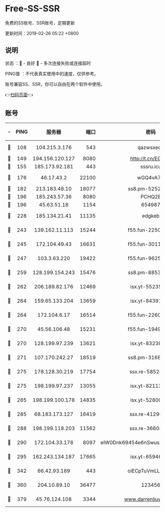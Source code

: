 # Free-SS-SSR

免费的SS账号、SSR账号，定期更新

更新时间：2019-02-26 05:22 +0800

## 说明

状态     ：🙂 - 良好 🙁 - 多次连接失败或连接超时

PING值   ：不代表真实使用中的速度，仅供参考。

账号兼容SS、SSR，你可以自由在两个软件中使用。

👉[扫码页面](https://liesauer.github.io/free-ss-ssr.github.io/)👈

## 账号

|-|PING|服务器|端口|密码|加密方式|区域|
|:----:|:----:|:-----:|-----:|:----:|:----:|:----:|
|🙂|108|104.215.3.176|543|qazwsxedc|aes-256-gcm|JP|
|🙂|149|194.156.120.127|8080|http://t.cn/EGJIyrl|rc4-md5|RU|
|🙂|155|185.173.92.181|443|sssru.icu|rc4-md5|RU|
|🙂|176|46.17.43.2|22100|wGQ4vA7D|aes-256-gcm|RU|
|🙂|182|213.183.48.10|18077|ss8.pm-52520376|rc4-md5|RU|
|🙂|196|185.243.57.36|8080|PCHQ2E|rc4-md5|US|
|🙂|196|45.63.51.18|1154|654987|chacha20|US|
|🙂|228|185.134.21.41|11135|edgkeb|aes-256-cfb|GB|
|🙂|243|139.162.11.113|15244|f55.fun-22509021|aes-256-cfb|SG|
|🙂|245|172.104.49.43|16631|f55.fun-30118165|aes-256-cfb|SG|
|🙂|247|103.3.63.220|19422|f55.fun-96253224|aes-256-cfb|SG|
|🙂|259|128.199.154.243|15476|ss8.pm-88536121|aes-256-cfb|SG|
|🙂|262|206.189.82.176|12469|isx.yt-55235157|aes-256-cfb|SG|
|🙂|264|159.65.133.204|13659|isx.yt-84391225|aes-256-cfb|SG|
|🙂|264|172.104.6.17|16514|f55.fun-22605717|aes-256-cfb|US|
|🙂|270|45.56.106.48|15231|f55.fun-19499704|aes-256-cfb|US|
|🙂|270|128.199.97.239|13621|isx.yt-83238586|aes-256-cfb|SG|
|🙂|271|107.170.242.27|18519|ss8.pm-31689702|aes-256-cfb|US|
|🙂|275|178.128.30.219|17754|ssx.re-58524965|aes-256-cfb|SG|
|🙂|275|198.199.97.237|13055|isx.yt-82113770|aes-256-cfb|US|
|🙂|285|198.199.100.178|14835|isx.yt-52800132|aes-256-cfb|US|
|🙂|285|68.183.173.127|16419|ssx.re-41296658|aes-256-cfb|US|
|🙂|288|198.199.118.203|11562|ssx.re-36608339|aes-256-cfb|US|
|🙂|290|172.104.33.178|8097|eIW0Dnk69454e6nSwuspv9DmS201tQ0D|aes-256-cfb|SG|
|🙂|295|162.243.134.187|17665|isx.yt-65946104|aes-256-cfb|US|
|🙂|342|66.42.93.189|443|oiECpTuVmLLxk4Ts|aes-256-cfb|US|
|🙂|360|204.10.89.10|36477|123456|aes-256-cfb|US|
|🙂|379|45.76.124.108|3344|www.darrenliuwei.com|aes-256-cfb|AU|
